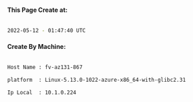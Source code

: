 
   
#### This Page Create at:

```bash

2022-05-12 - 01:47:40 UTC

```

#### Create By Machine:

```bash

Host Name : fv-az131-867

platform  : Linux-5.13.0-1022-azure-x86_64-with-glibc2.31

Ip Local  : 10.1.0.224

```

